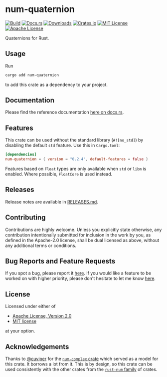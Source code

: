 # num-quaternion

[![Build](https://img.shields.io/github/actions/workflow/status/ralphtandetzky/num-quaternion/cargo_build_and_test.yml?branch=master)](https://github.com/ralphtandetzky/num-quaternion/actions)
[![Docs.rs](https://docs.rs/num-quaternion/badge.svg)](https://docs.rs/num-quaternion)
[![Downloads](https://img.shields.io/crates/d/num-quaternion)](https://crates.io/crates/num-quaternion)
[![Crates.io](https://img.shields.io/crates/v/num-quaternion.svg)](https://crates.io/crates/num-quaternion)
[![MIT License](https://img.shields.io/badge/license-MIT-blue)](https://choosealicense.com/licenses/mit/)
[![Apache License](https://img.shields.io/badge/license-Apache_2.0-blue)](https://choosealicense.com/licenses/apache-2.0/)

Quaternions for Rust.


## Usage

Run
```bash
cargo add num-quaternion
```
to add this crate as a dependency to your project.

## Documentation

Please find the reference documentation [here on docs.rs](https://docs.rs/num-quaternion/latest/num-quaternion/).


## Features

This crate can be used without the standard library (`#![no_std]`) by disabling
the default `std` feature. Use this in `Cargo.toml`:

```toml
[dependencies]
num-quaternion = { version = "0.2.4", default-features = false }
```

Features based on `Float` types are only available when `std` or `libm` is
enabled. Where possible, `FloatCore` is used instead.

## Releases

Release notes are available in [RELEASES.md](RELEASES.md).


## Contributing

Contributions are highly welcome. Unless you explicitly state otherwise,
any contribution intentionally submitted for inclusion in the work by you,
as defined in the Apache-2.0 license, shall be dual licensed as above,
without any additional terms or conditions.


## Bug Reports and Feature Requests

If you spot a bug, please report it
[here](https://github.com/ralphtandetzky/num-quaternion/issues).
If you would like a feature to be worked on with higher priority,
please don't hesitate to let me know
[here](https://github.com/ralphtandetzky/num-quaternion/issues).


## License

Licensed under either of

 * [Apache License, Version 2.0](http://www.apache.org/licenses/LICENSE-2.0)
 * [MIT license](http://opensource.org/licenses/MIT)

at your option.


## Acknowledgements

Thanks to [@cuviper](https://github.com/cuviper) for the
[`num-complex` crate](https://crates.io/crates/num-complex) which served
as a model for this crate. It borrows a lot from it. This is by design,
so this crate can be used consistently with the other crates from the
[`rust-num` family](https://github.com/rust-num) of crates.
